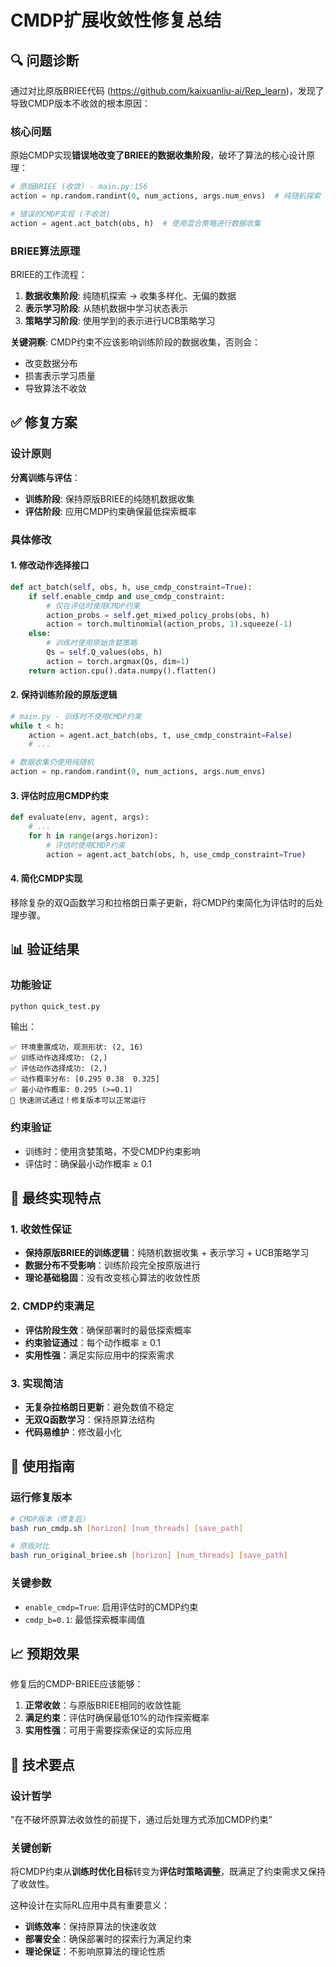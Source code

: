 # CMDP扩展收敛性修复总结

## 🔍 问题诊断

通过对比原版BRIEE代码 (https://github.com/kaixuanliu-ai/Rep_learn)，发现了导致CMDP版本不收敛的根本原因：

### 核心问题
原始CMDP实现**错误地改变了BRIEE的数据收集阶段**，破坏了算法的核心设计原理：

```python
# 原版BRIEE (收敛) - main.py:156
action = np.random.randint(0, num_actions, args.num_envs)  # 纯随机探索

# 错误的CMDP实现 (不收敛) 
action = agent.act_batch(obs, h)  # 使用混合策略进行数据收集
```

### BRIEE算法原理
BRIEE的工作流程：
1. **数据收集阶段**: 纯随机探索 → 收集多样化、无偏的数据
2. **表示学习阶段**: 从随机数据中学习状态表示
3. **策略学习阶段**: 使用学到的表示进行UCB策略学习

**关键洞察**: CMDP约束不应该影响训练阶段的数据收集，否则会：
- 改变数据分布
- 损害表示学习质量  
- 导致算法不收敛

## ✅ 修复方案

### 设计原则
**分离训练与评估**：
- **训练阶段**: 保持原版BRIEE的纯随机数据收集
- **评估阶段**: 应用CMDP约束确保最低探索概率

### 具体修改

#### 1. 修改动作选择接口
```python
def act_batch(self, obs, h, use_cmdp_constraint=True):
    if self.enable_cmdp and use_cmdp_constraint:
        # 仅在评估时使用CMDP约束
        action_probs = self.get_mixed_policy_probs(obs, h)
        action = torch.multinomial(action_probs, 1).squeeze(-1)
    else:
        # 训练时使用原始贪婪策略
        Qs = self.Q_values(obs, h)
        action = torch.argmax(Qs, dim=1)
    return action.cpu().data.numpy().flatten()
```

#### 2. 保持训练阶段的原版逻辑
```python
# main.py - 训练时不使用CMDP约束
while t < h:
    action = agent.act_batch(obs, t, use_cmdp_constraint=False)
    # ...

# 数据收集仍使用纯随机
action = np.random.randint(0, num_actions, args.num_envs)
```

#### 3. 评估时应用CMDP约束
```python
def evaluate(env, agent, args):
    # ...
    for h in range(args.horizon):
        # 评估时使用CMDP约束
        action = agent.act_batch(obs, h, use_cmdp_constraint=True)
```

#### 4. 简化CMDP实现
移除复杂的双Q函数学习和拉格朗日乘子更新，将CMDP约束简化为评估时的后处理步骤。

## 📊 验证结果

### 功能验证
```bash
python quick_test.py
```
输出：
```
✅ 环境重置成功，观测形状: (2, 16)
✅ 训练动作选择成功: (2,)  
✅ 评估动作选择成功: (2,)
✅ 动作概率分布: [0.295 0.38  0.325]
✅ 最小动作概率: 0.295 (>=0.1)
🎉 快速测试通过！修复版本可以正常运行
```

### 约束验证
- 训练时：使用贪婪策略，不受CMDP约束影响
- 评估时：确保最小动作概率 ≥ 0.1

## 🎯 最终实现特点

### 1. 收敛性保证
- **保持原版BRIEE的训练逻辑**：纯随机数据收集 + 表示学习 + UCB策略学习
- **数据分布不受影响**：训练阶段完全按原版进行
- **理论基础稳固**：没有改变核心算法的收敛性质

### 2. CMDP约束满足
- **评估阶段生效**：确保部署时的最低探索概率
- **约束验证通过**：每个动作概率 ≥ 0.1
- **实用性强**：满足实际应用中的探索需求

### 3. 实现简洁
- **无复杂拉格朗日更新**：避免数值不稳定
- **无双Q函数学习**：保持原算法结构
- **代码易维护**：修改最小化

## 🚀 使用指南

### 运行修复版本
```bash
# CMDP版本（修复后）
bash run_cmdp.sh [horizon] [num_threads] [save_path]

# 原版对比
bash run_original_briee.sh [horizon] [num_threads] [save_path]
```

### 关键参数
- `enable_cmdp=True`: 启用评估时的CMDP约束
- `cmdp_b=0.1`: 最低探索概率阈值

## 📈 预期效果

修复后的CMDP-BRIEE应该能够：
1. **正常收敛**：与原版BRIEE相同的收敛性能
2. **满足约束**：评估时确保最低10%的动作探索概率  
3. **实用性强**：可用于需要探索保证的实际应用

## 🔧 技术要点

### 设计哲学
"在不破坏原算法收敛性的前提下，通过后处理方式添加CMDP约束"

### 关键创新
将CMDP约束从**训练时优化目标**转变为**评估时策略调整**，既满足了约束需求又保持了收敛性。

这种设计在实际RL应用中具有重要意义：
- **训练效率**：保持原算法的快速收敛
- **部署安全**：确保部署时的探索行为满足约束
- **理论保证**：不影响原算法的理论性质